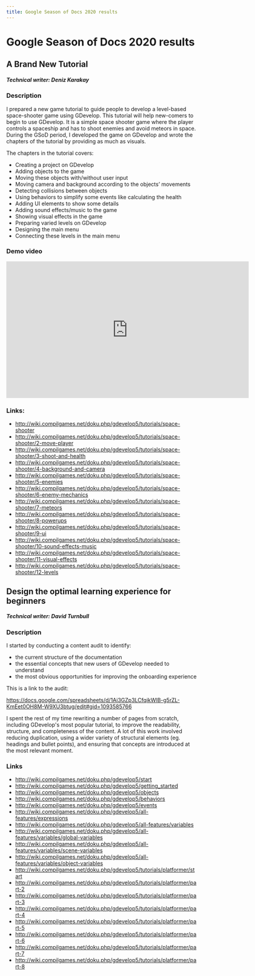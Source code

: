 ```yaml
---
title: Google Season of Docs 2020 results
---
```

# Google Season of Docs 2020 results

## A Brand New Tutorial

##### Technical writer: Deniz Karakay

### Description

I prepared a new game tutorial to guide people to develop a level-based space-shooter game using GDevelop. This tutorial will help new-comers to begin to use GDevelop. It is a simple space shooter game where the player controls a spaceship and has to shoot enemies and avoid meteors in space. During the GSoD period, I developed the game on GDevelop and wrote the chapters of the tutorial by providing as much as visuals.

The chapters in the tutorial covers:
 
  * Creating a project on GDevelop
  * Adding objects to the game 
  * Moving these objects with/without user input
  * Moving camera and background according to the objects’ movements
  * Detecting collisions between objects 
  * Using behaviors to simplify some events like calculating the health
  * Adding UI elements to show some details
  * Adding sound effects/music to the game
  * Showing visual effects in the game
  * Preparing varied levels on GDevelop
  * Designing the main menu
  * Connecting these levels in the main menu

### Demo video
<iframe width="640" height="360" src="https://www.youtube.com/embed/1Nt1k_lhhhs" frameborder="0" allow="accelerometer; autoplay; encrypted-media; gyroscope; picture-in-picture" allowfullscreen></iframe>

### Links:

  * http://wiki.compilgames.net/doku.php/gdevelop5/tutorials/space-shooter
  * http://wiki.compilgames.net/doku.php/gdevelop5/tutorials/space-shooter/2-move-player
  * http://wiki.compilgames.net/doku.php/gdevelop5/tutorials/space-shooter/3-shoot-and-health
  * http://wiki.compilgames.net/doku.php/gdevelop5/tutorials/space-shooter/4-background-and-camera
  * http://wiki.compilgames.net/doku.php/gdevelop5/tutorials/space-shooter/5-enemies
  * http://wiki.compilgames.net/doku.php/gdevelop5/tutorials/space-shooter/6-enemy-mechanics
  * http://wiki.compilgames.net/doku.php/gdevelop5/tutorials/space-shooter/7-meteors
  * http://wiki.compilgames.net/doku.php/gdevelop5/tutorials/space-shooter/8-powerups
  * http://wiki.compilgames.net/doku.php/gdevelop5/tutorials/space-shooter/9-ui
  * http://wiki.compilgames.net/doku.php/gdevelop5/tutorials/space-shooter/10-sound-effects-music
  * http://wiki.compilgames.net/doku.php/gdevelop5/tutorials/space-shooter/11-visual-effects
  * http://wiki.compilgames.net/doku.php/gdevelop5/tutorials/space-shooter/12-levels

## Design the optimal learning experience for beginners

##### Technical writer: David Turnbull

### Description

I started by conducting a content audit to identify:

* the current structure of the documentation
* the essential concepts that new users of GDevelop needed to understand
* the most obvious opportunities for improving the onboarding experience

This is a link to the audit:

https://docs.google.com/spreadsheets/d/1Ai3GZp3LCfqikWlB-g5rZL-KmEet0OH8M-W9XU3btug/edit#gid=1093585766

I spent the rest of my time rewriting a number of pages from scratch, including GDevelop's most popular tutorial, to improve the readability, structure, and completeness of the content. A lot of this work involved reducing duplication, using a wider variety of structural elements (eg. headings and bullet points), and ensuring that concepts are introduced at the most relevant moment.

### Links

* http://wiki.compilgames.net/doku.php/gdevelop5/start
* http://wiki.compilgames.net/doku.php/gdevelop5/getting_started
* http://wiki.compilgames.net/doku.php/gdevelop5/objects
* http://wiki.compilgames.net/doku.php/gdevelop5/behaviors
* http://wiki.compilgames.net/doku.php/gdevelop5/events
* http://wiki.compilgames.net/doku.php/gdevelop5/all-features/expressions
* http://wiki.compilgames.net/doku.php/gdevelop5/all-features/variables
* http://wiki.compilgames.net/doku.php/gdevelop5/all-features/variables/global-variables
* http://wiki.compilgames.net/doku.php/gdevelop5/all-features/variables/scene-variables
* http://wiki.compilgames.net/doku.php/gdevelop5/all-features/variables/object-variables
* http://wiki.compilgames.net/doku.php/gdevelop5/tutorials/platformer/start
* http://wiki.compilgames.net/doku.php/gdevelop5/tutorials/platformer/part-2
* http://wiki.compilgames.net/doku.php/gdevelop5/tutorials/platformer/part-3
* http://wiki.compilgames.net/doku.php/gdevelop5/tutorials/platformer/part-4
* http://wiki.compilgames.net/doku.php/gdevelop5/tutorials/platformer/part-5
* http://wiki.compilgames.net/doku.php/gdevelop5/tutorials/platformer/part-6
* http://wiki.compilgames.net/doku.php/gdevelop5/tutorials/platformer/part-7
* http://wiki.compilgames.net/doku.php/gdevelop5/tutorials/platformer/part-8